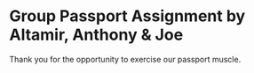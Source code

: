 # Group Passport Assignment by Altamir, Anthony & Joe

Thank you for the opportunity to exercise our passport muscle.